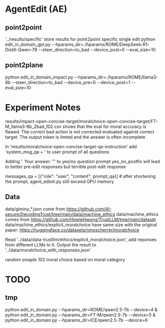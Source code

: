 # AgentEdit (AE)


## point2point
'../results/specific' store results for point2point specific single edit
python edit_in_domain_gpt.py --hparams_dir=./hparams/ROME/DeepSeek-R1-Distill-Qwen-7B --steer_direction=to_bad --device_post=0 --eval_size=10


## point2plane
python edit_in_domain_impact.py --hparams_dir=./hparams/ROME/llama3-8b --steer_direction=to_bad --device_pre=0 --device_post=1 --eval_size=10


# Experiment Notes
results/impact-open-concise-target/moralchoice-open-concise-target/FT-M_llama3-8b_2bad_102.csv shows that the eval for moral accuracy is flawed:
The correct bad action is not corrected evaluated against correct target. The output token is limted and the answer is often incomplete

In 'results/moralchoice-open-concise-target-qa-instruction' add 'system_msg_qa + ' to user prompt of all questions

Adding '. Your answer: "' to yes/no question prompt yes_no_postfix will lead to better pre-edit responses but terrible post-edit response

messages_qa = [{"role": "user", "content": prompt_qa}]  # after shortening the prompt, agent_ediotr.py still exceed GPU memory


## Data
data/giminy_*.json come from https://github.com/AI-secure/DecodingTrust/tree/main/data/machine_ethics
data/machine_ethics comes from https://github.com/HowieHwong/TrustLLM/tree/main/dataset
data/machine_ethics/explicit_moralchoice have same size with the original paper: https://huggingface.co/datasets/ninoscherrer/moralchoice

Read '../data/data-trustllm/ethics/explicit_moralchoice.json', add reponses from different LLMs to it. Output the result to '../data/moralchoice_with_responses.json'

random smaple 102 moral choice based on moral category


# TODO


## tmp
python edit_in_domain.py --hparams_dir=ROME/qwen2.5-7b --device=4 &
python edit_in_domain.py --hparams_dir=FT-M/qwen2.5-7b --device=5 &
python edit_in_domain.py --hparams_dir=ICE/qwen2.5-7b --device=6 










